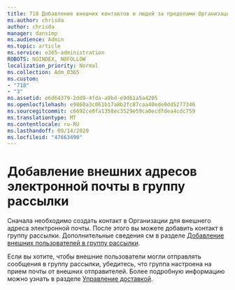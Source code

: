 ```yaml
---
title: 718 Добавление внешних контактов и людей за пределами Организации в список рассылки
ms.author: chrisda
author: chrisda
manager: dansimp
ms.audience: Admin
ms.topic: article
ms.service: o365-administration
ROBOTS: NOINDEX, NOFOLLOW
localization_priority: Normal
ms.collection: Adm_O365
ms.custom:
- "718"
- "3"
ms.assetid: e6d64379-2dd9-4fda-a9bd-e9d61a5a4205
ms.openlocfilehash: e9860a3c061b17a8b2fc87caa40ede0dd5277346
ms.sourcegitcommit: c6692ce0fa1358ec3529e59ca0ecdfdea4cdc759
ms.translationtype: MT
ms.contentlocale: ru-RU
ms.lasthandoff: 09/14/2020
ms.locfileid: "47663490"
---
```

# <a name="add-external-email-addresses-to-a-distribution-group"></a>Добавление внешних адресов электронной почты в группу рассылки

Сначала необходимо создать контакт в Организации для внешнего адреса электронной почты. После этого вы можете добавить контакт в группу рассылки. Дополнительные сведения см в разделе [Добавление внешних пользователей в группу рассылки](https://support.office.com/client/caa0f310-0bb7-48e3-8ad2-cb358b53bbba).

Если вы хотите, чтобы внешние пользователи могли отправлять сообщения в группу рассылки, убедитесь, что группа настроена на прием почты от внешних отправителей. Более подробную информацию можно узнать в разделе [Управление доставкой](https://technet.microsoft.com/library/bb124513.aspx#deliverymanagement).

